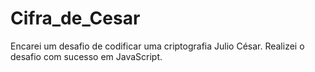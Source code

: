# Cifra_de_Cesar
Encarei um desafio de codificar uma criptografia Julio César. Realizei o desafio com sucesso em JavaScript.
